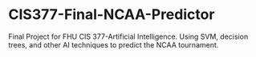 # CIS377-Final-NCAA-Predictor
Final Project for FHU CIS 377-Artificial Intelligence. Using SVM, decision trees, and other AI techniques to predict the NCAA tournament.
